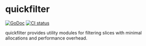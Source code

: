 # quickfilter

[![GoDoc](https://godoc.org/github.com/jussi-kalliokoski/quickfilter?status.svg)](https://godoc.org/github.com/jussi-kalliokoski/quickfilter)
[![CI status](https://github.com/jussi-kalliokoski/quickfilter/workflows/CI/badge.svg)](https://github.com/jussi-kalliokoski/quickfilter/actions)

quickfilter provides utility modules for filtering slices with minimal allocations and performance overhead.
